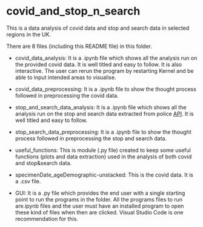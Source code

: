 # covid_and_stop_n_search
This is a data analysis of covid data and stop and search data in selected regions in the UK.

There are 8 files (including this README file) in this folder.
    
* covid_data_analysis: It is a .ipynb file which shows all the analysis run on the provided covid data. It is well titled and easy to follow. It is also interactive. The user can rerun the program by restarting Kernel and be able to input intended areas to visualise.
    
* covid_data_preprocessing: It is a .ipynb file to show the thought process followed in preprocessing the covid data.
    
* stop_and_search_data_analysis: It is a .ipynb file which shows all the analysis run on the stop and search data extracted from police [API](https://data.police.uk/docs/method/stops-force/). It is well titled and easy to follow.

* stop_search_data_preprocessing: It is a .ipynb file to show the thought process followed in preprocessing the stop and search data.

* useful_functions: This is module (.py file) created to keep some useful functions (plots and data extraction) used in the analysis of both covid and stop&search data. 

* specimenDate_ageDemographic-unstacked: This is the covid data. It is a .csv file.

* GUI: It is a .py file which provides the end user with a single starting point to run the programs in the folder. All the programs files to run are.ipynb files and the user must have an installed program to open these kind of files when then are clicked. Visual Studio Code is one recommendation for this. 
